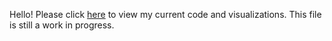 Hello! Please click [here](https://colab.research.google.com/drive/1_1kSSmj-5iDqj3gx-8S4LPi9mNOjJ2Jn?usp=sharing) to view my current code and visualizations. This file is still a work in progress. 



